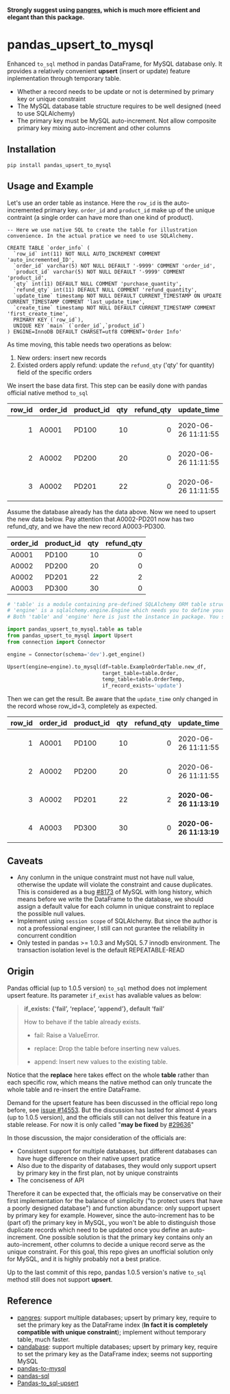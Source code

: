 **Strongly suggest using [pangres](https://github.com/ThibTrip/pangres), which is much more efficient and elegant than this package.**



# pandas_upsert_to_mysql

Enhanced `to_sql` method in pandas DataFrame, for MySQL database only. It provides a relatively convenient **upsert** (insert or update) feature inplementation through temporary table.

- Whether a record needs to be update or not is determined by primary key or unique constraint
- The MySQL database table structure requires to be well designed (need to use SQLAlchemy)
- The primary key must be MySQL auto-increment. Not allow composite primary key mixing auto-increment and other columns



## Installation

```shell
pip install pandas_upsert_to_mysql
```



## Usage and Example

Let's use an order table as instance. Here the `row_id` is the auto-incremented primary key. `order_id` and `product_id` make up of the unique contraint (a single order can have more than one kind of product).

```mysql
-- Here we use native SQL to create the table for illustration convenience. In the actual pratice we need to use SQLAlchemy.

CREATE TABLE `order_info` (
  `row_id` int(11) NOT NULL AUTO_INCREMENT COMMENT 'auto_incremented_ID',
  `order_id` varchar(5) NOT NULL DEFAULT '-9999' COMMENT 'order_id',
  `product_id` varchar(5) NOT NULL DEFAULT '-9999' COMMENT 'product_id',
  `qty` int(11) DEFAULT NULL COMMENT 'purchase_quantity',
  `refund_qty` int(11) DEFAULT NULL COMMENT 'refund_quantity',
  `update_time` timestamp NOT NULL DEFAULT CURRENT_TIMESTAMP ON UPDATE CURRENT_TIMESTAMP COMMENT 'last_update_time',
  `create_time` timestamp NOT NULL DEFAULT CURRENT_TIMESTAMP COMMENT 'first_create_time',
  PRIMARY KEY (`row_id`),
  UNIQUE KEY `main` (`order_id`,`product_id`)
) ENGINE=InnoDB DEFAULT CHARSET=utf8 COMMENT='Order Info'
```

As time moving, this table needs two operations as below:

1. New orders: insert new records
2. Existed orders apply refund: update the `refund_qty` ('qty' for quantity) field of the specific orders



We insert the base data first. This step can be easily done with pandas official native method `to_sql`

| row_id | order_id | product_id |  qty | refund_qty | update_time         | create_time         |
| -----: | :------- | :--------- | ---: | ---------: | :------------------ | :------------------ |
|      1 | A0001    | PD100      |   10 |          0 | 2020-06-26 11:11:55 | 2020-06-26 11:11:55 |
|      2 | A0002    | PD200      |   20 |          0 | 2020-06-26 11:11:55 | 2020-06-26 11:11:55 |
|      3 | A0002    | PD201      |   22 |          0 | 2020-06-26 11:11:55 | 2020-06-26 11:11:55 |

Assume the database already has the data above. Now we need to upsert the new data below. Pay attention that A0002-PD201 now has two refund_qty, and we have the new record A0003-PD300.

| order_id | product_id |  qty | refund_qty |
| :------- | :--------- | ---: | ---------: |
| A0001    | PD100      |   10 |          0 |
| A0002    | PD200      |   20 |          0 |
| A0002    | PD201      |   22 |          2 |
| A0003    | PD300      |   30 |          0 |



```python
# 'table' is a module containing pre-defined SQLAlchemy ORM table structure classes
# 'engine' is a sqlalchemy.engine.Engine which needs you to define yourself. We use it to connect to the target MySQL database. It has the same requirements with the paramater 'con' in pandas.DataFrame.to_sql
# Both 'table' and 'engine' here is just the instance in package. You should define them by yourself in actual usage

import pandas_upsert_to_mysql.table as table
from pandas_upsert_to_mysql import Upsert
from connection import Connector

engine = Connector(schema='dev').get_engine()

Upsert(engine=engine).to_mysql(df=table.ExampleOrderTable.new_df,
                               target_table=table.Order,
                               temp_table=table.OrderTemp,
                               if_record_exists='update')
```

Then we can get the result. Be aware that the `update_time` only changed in the record whose row_id=3, completely as expected.

| row_id | order_id | product_id |  qty | refund_qty | update_time             | create_time             |
| -----: | :------- | :--------- | ---: | ---------: | :---------------------- | :---------------------- |
|      1 | A0001    | PD100      |   10 |          0 | 2020-06-26 11:11:55     | 2020-06-26 11:11:55     |
|      2 | A0002    | PD200      |   20 |          0 | 2020-06-26 11:11:55     | 2020-06-26 11:11:55     |
|      3 | A0002    | PD201      |   22 |          2 | **2020-06-26 11:13:19** | 2020-06-26 11:11:55     |
|      4 | A0003    | PD300      |   30 |          0 | **2020-06-26 11:13:19** | **2020-06-26 11:13:19** |



## Caveats

- Any conlumn in the unique constraint must not have null value, otherwise the update will violate the constraint and cause duplicates. This is considered as a bug [#8173](https://bugs.mysql.com/bug.php?id=8173) of MySQL with long history, which means before we write the DataFrame to the database, we should assign a default value for each column in unique constraint to replace the possible null values. 
- Implement using `session scope` of SQLAlchemy. But since the author is not a professional engineer, I still can not gurantee the reliability in concurrent condition
- Only tested in pandas >= 1.0.3 and MySQL 5.7 innodb environment. The transaction isolation level is the default REPEATABLE-READ



## Origin

Pandas official (up to 1.0.5 version) `to_sql` method does not implement upsert feature. Its parameter `if_exist` has avaliable values as below:

> **if_exists: {‘fail’, ‘replace’, ‘append’}, default ‘fail’**
>
> How to behave if the table already exists.
>
> - fail: Raise a ValueError.
>
> - replace: Drop the table before inserting new values.
>
> - append: Insert new values to the existing table.

Notice that the **replace** here takes effect on the whole **table** rather than each specific row, which means the native method can only truncate the whole table and re-insert the entire DataFrame.

Demand for the upsert feature has been discussed in the official repo long before, see [issue #14553](https://github.com/pandas-dev/pandas/issues/14553). But the discussion has lasted for almost 4 years (up to 1.0.5 version), and the officials still can not deliver this feature in a stable release. For now it is only called "**may be fixed** by [#29636](https://github.com/pandas-dev/pandas/pull/29636)"

In those discussion, the major consideration of the officials are:

- Consistent support for multiple databases, but different databases can have huge difference on their native upsert pratice
- Also due to the disparity of databases, they would only support upsert by primary key in the first plan, not by unique constraints
- The conciseness of API

Therefore it can be expected that, the officials may be conservative on their first implementation for the balance of simplicity ("to protect users that have a poorly designed database") and function abundance: only support upsert by primary key for example. However, since the auto-increment has to be (part of) the primary key in MySQL, you won't be able to distinguish those duplicate records which need to be updated once you define an auto-increment. One possible solution is that the primary key contains only  an auto-increment, other columns to decide a unique record serve as the unique constraint. For this goal, this repo gives an unofficial solution only for MySQL, and it is highly probably not a best pratice.



Up to the last commit of this repo, pandas 1.0.5 version's native `to_sql` method still does not support **upsert**.



## Reference

- [pangres](https://github.com/ThibTrip/pangres): support multiple databases; upsert by primary key, require to set the primary key as the DataFrame index (**In fact it is completely compatible with unique constraint**); implement without temporary table, much faster.
- [pandabase](https://github.com/notsambeck/pandabase): support multiple databases; upsert by primary key, require to set the primary key as the DataFrame index; seems not supporting MySQL
- [pandas-to-mysql](https://github.com/frank690/pandas-to-mysql)
- [pandas-sql](https://github.com/xbanke/pandas-sql)
- [Pandas-to_sql-upsert](https://github.com/ryanbaumann/Pandas-to_sql-upsert)
